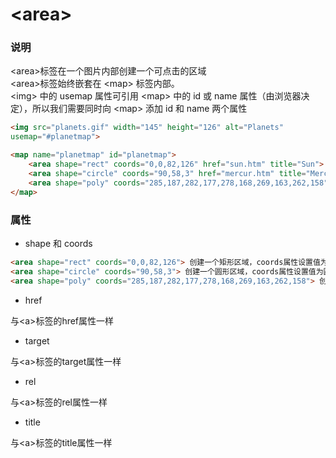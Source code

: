 # &lt;area&gt;

### 说明
&lt;area&gt;标签在一个图片内部创建一个可点击的区域  
&lt;area&gt;标签始终嵌套在 &lt;map&gt; 标签内部。  
&lt;img&gt; 中的 usemap 属性可引用 &lt;map&gt; 中的 id 或 name 属性（由浏览器决定），所以我们需要同时向 &lt;map&gt; 添加 id 和 name 两个属性
```html
<img src="planets.gif" width="145" height="126" alt="Planets"
usemap="#planetmap">

<map name="planetmap" id="planetmap">
    <area shape="rect" coords="0,0,82,126" href="sun.htm" title="Sun">
    <area shape="circle" coords="90,58,3" href="mercur.htm" title="Mercury">
    <area shape="poly" coords="285,187,282,177,278,168,269,163,262,158" href="venus.htm" title="Venus">
</map>
```
### 属性
- shape 和 coords

```html
<area shape="rect" coords="0,0,82,126"> 创建一个矩形区域，coords属性设置值为矩形的左上角,右下角的坐标,各个坐标值之间用逗号分开
<area shape="circle" coords="90,58,3"> 创建一个圆形区域，coords属性设置值为圆心坐标及半径,前两个参数分别为圆心的横,纵坐标,第三个参数为半径
<area shape="poly" coords="285,187,282,177,278,168,269,163,262,158"> 创建一个多边形区域，coords属性设置值为多边形各项顶点的坐标值
```

- href

与&lt;a&gt;标签的href属性一样

- target

与&lt;a&gt;标签的target属性一样

- rel

与&lt;a&gt;标签的rel属性一样

- title  

与&lt;a&gt;标签的title属性一样
